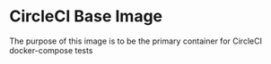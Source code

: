 # CircleCI Base Image

The purpose of this image is to be the primary container for CircleCI
docker-compose tests

